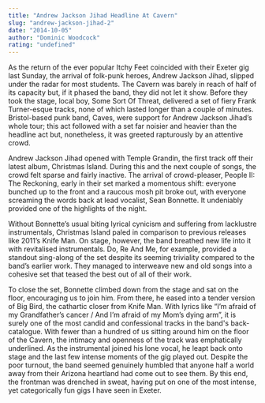 ```yaml
---
title: "Andrew Jackson Jihad Headline At Cavern"
slug: "andrew-jackson-jihad-2"
date: "2014-10-05"
author: "Dominic Woodcock"
rating: "undefined"
---
```


As the return of the ever popular Itchy Feet coincided with their Exeter gig last Sunday, the arrival of folk-punk heroes, Andrew Jackson Jihad, slipped under the radar for most students. The Cavern was barely in reach of half of its capacity but, if it phased the band, they did not let it show. Before they took the stage, local boy, Some Sort Of Threat, delivered a set of fiery Frank Turner-esque tracks, none of which lasted longer than a couple of minutes. Bristol-based punk band, Caves, were support for Andrew Jackson Jihad’s whole tour; this act followed with a set far noisier and heavier than the headline act but, nonetheless, it was greeted rapturously by an attentive crowd.

Andrew Jackson Jihad opened with Temple Grandin, the first track off their latest album, Christmas Island. During this and the next couple of songs, the crowd felt sparse and fairly inactive. The arrival of crowd-pleaser, People II: The Reckoning, early in their set marked a momentous shift: everyone bunched up to the front and a raucous mosh pit broke out, with everyone screaming the words back at lead vocalist, Sean Bonnette. It undeniably provided one of the highlights of the night.

Without Bonnette’s usual biting lyrical cynicism and suffering from lacklustre instrumentals, Christmas Island paled in comparison to previous releases like 2011’s Knife Man. On stage, however, the band breathed new life into it with revitalised instrumentals. Do, Re And Me, for example, provided a standout sing-along of the set despite its seeming triviality compared to the band’s earlier work. They managed to interweave new and old songs into a cohesive set that teased the best out of all of their work.

To close the set, Bonnette climbed down from the stage and sat on the floor, encouraging us to join him. From there, he eased into a tender version of Big Bird, the cathartic closer from Knife Man. With lyrics like “I’m afraid of my Grandfather’s cancer / And I’m afraid of my Mom’s dying arm”, it is surely one of the most candid and confessional tracks in the band's back-catalogue. With fewer than a hundred of us sitting around him on the floor of the Cavern, the intimacy and openness of the track was emphatically underlined. As the instrumental joined his lone vocal, he leapt back onto stage and the last few intense moments of the gig played out. Despite the poor turnout, the band seemed genuinely humbled that anyone half a world away from their Arizona heartland had come out to see them. By this end, the frontman was drenched in sweat, having put on one of the most intense, yet categorically fun gigs I have seen in Exeter.

